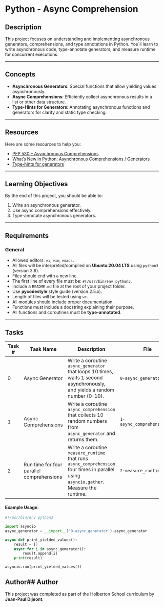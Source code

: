 # Python - Async Comprehension

## Description
This project focuses on understanding and implementing asynchronous generators, comprehensions, and type annotations in Python. You'll learn to write asynchronous code, type-annotate generators, and measure runtime for concurrent executions.

---

## Concepts
- **Asynchronous Generators**: Special functions that allow yielding values asynchronously.
- **Async Comprehensions**: Efficiently collect asynchronous results in a list or other data structure.
- **Type-Hints for Generators**: Annotating asynchronous functions and generators for clarity and static type checking.

---

## Resources
Here are some resources to help you:
- [PEP 530 – Asynchronous Comprehensions](https://www.python.org/dev/peps/pep-0530/)
- [What’s New in Python: Asynchronous Comprehensions / Generators](https://docs.python.org/3/whatsnew/3.6.html#whatsnew36-pep530)
- [Type-hints for generators](https://docs.python.org/3/library/typing.html#typing.Generator)

---

## Learning Objectives
By the end of this project, you should be able to:
1. Write an asynchronous generator.
2. Use async comprehensions effectively.
3. Type-annotate asynchronous generators.

---

## Requirements
### General
- Allowed editors: `vi`, `vim`, `emacs`.
- All files will be interpreted/compiled on **Ubuntu 20.04 LTS** using `python3` (version 3.9).
- Files should end with a new line.
- The first line of every file must be: `#!/usr/bin/env python3`.
- Include a `README.md` file at the root of your project folder.
- Use **pycodestyle** style guide (version 2.5.x).
- Length of files will be tested using `wc`.
- All modules should include proper documentation.
- Functions must include a docstring explaining their purpose.
- All functions and coroutines must be **type-annotated**.

---

## Tasks

| Task # | Task Name                          | Description                                                                                                                | File                                |
|--------|------------------------------------|----------------------------------------------------------------------------------------------------------------------------|-------------------------------------|
| 0      | Async Generator                   | Write a coroutine `async_generator` that loops 10 times, waits 1 second asynchronously, and yields a random number (0–10). | `0-async_generator.py`             |
| 1      | Async Comprehensions             | Write a coroutine `async_comprehension` that collects 10 random numbers from `async_generator` and returns them.           | `1-async_comprehension.py`         |
| 2      | Run time for four parallel comprehensions | Write a coroutine `measure_runtime` that runs `async_comprehension` four times in parallel using `asyncio.gather`. Measure the runtime. | `2-measure_runtime.py`             |


#### Example Usage:
```python
#!/usr/bin/env python3

import asyncio
async_generator = __import__('0-async_generator').async_generator

async def print_yielded_values():
    result = []
    async for i in async_generator():
        result.append(i)
    print(result)

asyncio.run(print_yielded_values())
```
## Author## Author
This project was completed as part of the Holberton School curriculum by **Jean-Paul Dijeont**.
